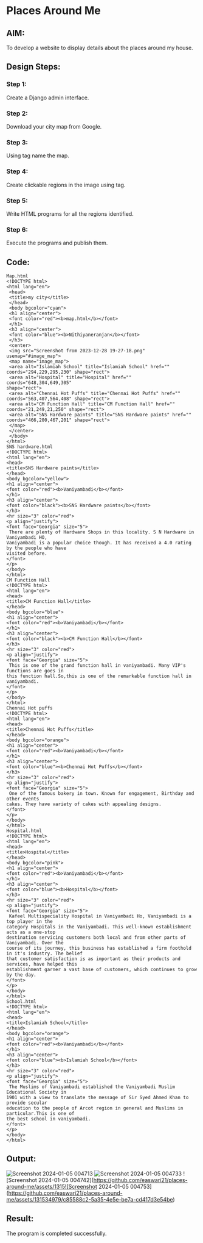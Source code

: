 # Places Around Me
## AIM:
To develop a website to display details about the places around my house.

## Design Steps:

### Step 1:
Create a Django admin interface.

### Step 2:
Download your city map from Google.

### Step 3:
Using tag name the map.

### Step 4:
Create clickable regions in the image using tag.

### Step 5:
Write HTML programs for all the regions identified.

### Step 6:
Execute the programs and publish them.

## Code:
```
Map.html
<!DOCTYPE html>
<html lang="en">
 <head>
 <title>my city</title>
 </head>
 <body bgcolor="cyan">
 <h1 align="center">
 <font color="red"><b>map.html</b></font>
 </h1>
 <h3 align="center">
 <font color="blue"><b>Nithiyaneranjan</b></font>
 </h3>
 <center>
 <img src="Screenshot from 2023-12-28 19-27-18.png" usemap="#image_map">
 <map name="image_map">
 <area alt="Islamiah School" title="Islamiah School" href="" 
coords="294,229,295,230" shape="rect">
 <area alt="Hospital" title="Hospital" href="" coords="648,304,649,305" 
shape="rect">
 <area alt="Chennai Hot Puffs" title="Chennai Hot Puffs" href="" 
coords="563,407,564,408" shape="rect">
 <area alt="CM Function Hall" title="CM Function Hall" href="" 
coords="21,249,21,250" shape="rect">
 <area alt="SNS Hardware paints" title="SNS Hardware paints" href="" 
coords="466,200,467,201" shape="rect">
 </map>
 </center>
 </body>
</html>
SNS hardware.html
<!DOCTYPE html>
<html lang="en">
<head>
<title>SNS Hardware paints</title>
</head>
<body bgcolor="yellow">
<h1 align="center">
<font color="red"><b>Vaniyambadi</b></font>
</h1>
<h3 align="center">
<font color="black"><b>SNS Hardware paints</b></font>
</h3>
<hr size="3" color="red">
<p align="justify">
<font face="Georgia" size="5">
 There are plenty of Hardware Shops in this locality. S N Hardware in Vaniyambadi HO, 
Vaniyambadi is a popular choice though. It has received a 4.0 rating by the people who have 
visited before.
</font>
</p>
</body>
</html>
CM Function Hall
<!DOCTYPE html>
<html lang="en">
<head>
<title>CM Function Hall</title>
</head>
<body bgcolor="blue">
<h1 align="center">
<font color="red"><b>Vaniyambadi</b></font>
</h1>
<h3 align="center">
<font color="black"><b>CM Function Hall</b></font>
</h3>
<hr size="3" color="red">
<p align="justify">
<font face="Georgia" size="5">
 This is one of the grand function hall in vaniyambadi. Many VIP's functions are goes in 
this function hall.So,this is one of the remarkable function hall in vaniyambadi.
</font>
</p>
</body>
</html>
Chennai Hot puffs
<!DOCTYPE html>
<html lang="en">
<head>
<title>Chennai Hot Puffs</title>
</head>
<body bgcolor="orange">
<h1 align="center">
<font color="red"><b>Vaniyambadi</b></font>
</h1>
<h3 align="center">
<font color="blue"><b>Chennai Hot Puffs</b></font>
</h3>
<hr size="3" color="red">
<p align="justify">
<font face="Georgia" size="5">
 One of the famous bakery in town. Known for engagement, Birthday and other events 
cakes. They have variety of cakes with appealing designs. 
</font>
</p>
</body>
</html>
Hospital.html
<!DOCTYPE html>
<html lang="en">
<head>
<title>Hospital</title>
</head>
<body bgcolor="pink">
<h1 align="center">
<font color="red"><b>Vaniyambadi</b></font>
</h1>
<h3 align="center">
<font color="blue"><b>Hospital</b></font>
</h3>
<hr size="3" color="red">
<p align="justify">
<font face="Georgia" size="5">
 Kafeel Multispeciality Hospital in Vaniyambadi Ho, Vaniyambadi is a top player in the
category Hospitals in the Vaniyambadi. This well-known establishment acts as a one-stop 
destination servicing customers both local and from other parts of Vaniyambadi. Over the 
course of its journey, this business has established a firm foothold in it's industry. The belief 
that customer satisfaction is as important as their products and services, have helped this 
establishment garner a vast base of customers, which continues to grow by the day. 
</font>
</p>
</body>
</html>
School.html
<!DOCTYPE html>
<html lang="en">
<head>
<title>Islamiah School</title>
</head>
<body bgcolor="orange">
<h1 align="center">
<font color="red"><b>Vaniyambadi</b></font>
</h1>
<h3 align="center">
<font color="blue"><b>Islamiah School</b></font>
</h3>
<hr size="3" color="red">
<p align="justify">
<font face="Georgia" size="5">
 The Muslims of Vaniyambadi established the Vaniyambadi Muslim Educational Society in 
1901 with a view to translate the message of Sir Syed Ahmed Khan to provide secular 
education to the people of Arcot region in general and Muslims in particular.This is one of 
the best school in vaniyambadi.
</font>
</p>
</body>
</html>
```
## Output:
![Screenshot 2024-01-05 004713](https://github.com/easwari21/places-around-me/assets/131534979/7d92a841-671f-4c80-ba6f-c24125baf284)
![Screenshot 2024-01-05 004733](https://github.com/easwari21/places-around-me/assets/131534979/32b54638-7267-41bb-94f9-9bb5f3f9b1c4)
![Screenshot 2024-01-05 004742](https://github.com/easwari21/places-around-me/assets/1315![Screenshot 2024-01-05 004753](https://github.com/easwari21/places-around-me/assets/131534979/c85588c2-5a35-4e5e-be7a-cd417d3e54be)


## Result:
The program is completed successfully.
